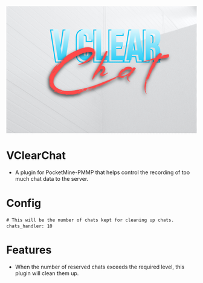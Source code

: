 <img src = "https://github.com/VennDev/VClearChat/blob/main/icon.png"/>

# VClearChat
- A plugin for PocketMine-PMMP that helps control the recording of too much chat data to the server.

# Config
```
# This will be the number of chats kept for cleaning up chats.
chats_handler: 10
```

# Features
- When the number of reserved chats exceeds the required level, this plugin will clean them up.
